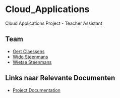 # Cloud_Applications
Cloud Applications Project - Teacher Assistant

## Team
- [Gert Claessens](https://github.com/Wizla)
- [Wido Steenmans](https://github.com/WickedWido)
- [Wietse Steenmans](https://github.com/WietseSteenmans)

## Links naar Relevante Documenten
- [Project Documentation](https://github.com/WietseSteenmans/Cloud_Applications/blob/master/Documentation/Project%20Documentation.md "Documentatie van het hele project.")
